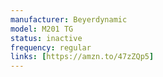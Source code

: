 ```yaml
---
manufacturer: Beyerdynamic
model: M201 TG
status: inactive
frequency: regular
links: [https://amzn.to/47zZQp5]
---
```

